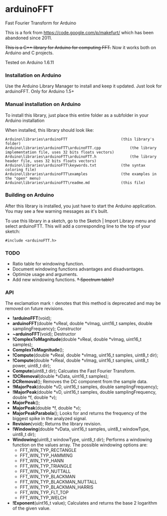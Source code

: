 arduinoFFT
==========

Fast Fourier Transform for Arduino

This is a fork from https://code.google.com/p/makefurt/ which has been abandoned since 2011.

<del>This is a C++ library for Arduino for computing FFT.</del> Now it works both on Arduino and C projects.

Tested on Arduino 1.6.11

### Installation on Arduino

Use the Arduino Library Manager to install and keep it updated. Just look for arduinoFFT. Only for Arduino 1.5+

### Manual installation on Arduino

To install this library, just place this entire folder as a subfolder in your Arduino installation

When installed, this library should look like:

```
Arduino\libraries\arduinoFTT              			(this library's folder)
Arduino\libraries\arduinoFTT\arduinoFTT.cpp 			(the library implementation file, uses 32 bits floats vectors)
Arduino\libraries\arduinoFTT\arduinoFTT.h   			(the library header file, uses 32 bits floats vectors)
Arduino\libraries\arduinoFTT\keywords.txt 			(the syntax coloring file)
Arduino\libraries\arduinoFTT\examples     			(the examples in the "open" menu)
Arduino\libraries\arduinoFTT\readme.md   			(this file)
```

### Building on Arduino

After this library is installed, you just have to start the Arduino application.
You may see a few warning messages as it's built.

To use this library in a sketch, go to the Sketch | Import Library menu and
select arduinoFTT.  This will add a corresponding line to the top of your sketch:

`#include <arduinoFTT.h>`

### TODO
* Ratio table for windowing function.
* Document windowing functions advantages and disadvantages.
* Optimize usage and arguments.
* Add new windowing functions.
<del>* Spectrum table? </del>

### API
The exclamation mark `!` denotes that this method is deprecated and may be removed on future revisions.

* **!arduinoFFT**(void);
* **arduinoFFT**(double *vReal, double *vImag, uint16_t samples, double samplingFrequency);
Constructor
* **~arduinoFFT**(void);
Destructor
* **!ComplexToMagnitude**(double *vReal, double *vImag, uint16_t samples);
* **ComplexToMagnitude**();
* **!Compute**(double *vReal, double *vImag, uint16_t samples, uint8_t dir);
* **!Compute**(double *vReal, double *vImag, uint16_t samples, uint8_t power, uint8_t dir);
* **Compute**(uint8_t dir);
Calcuates the Fast Fourier Transform.
* **!DCRemoval**(double *vData, uint16_t samples);
* **DCRemoval**();
Removes the DC component from the sample data.
* **!MajorPeak**(double *vD, uint16_t samples, double samplingFrequency);
* **!MajorPeak**(double *vD, uint16_t samples, double samplingFrequency, double *f, double *v);
* **MajorPeak**();
* **MajorPeak**(double *f, double *v);
* **MajorPeakParabola**();
Looks for and returns the frequency of the biggest spike in the analyzed signal.
* **Revision**(void);
Returns the library revision.
* **!Windowing**(double *vData, uint16_t samples, uint8_t windowType, uint8_t dir);
* **Windowing**(uint8_t windowType, uint8_t dir);
Performs a windowing function on the values array. The possible windowing options are:
    * FFT_WIN_TYP_RECTANGLE
    * FFT_WIN_TYP_HAMMING
    * FFT_WIN_TYP_HANN
    * FFT_WIN_TYP_TRIANGLE
    * FFT_WIN_TYP_NUTTALL
    * FFT_WIN_TYP_BLACKMAN
    * FFT_WIN_TYP_BLACKMAN_NUTTALL
    * FFT_WIN_TYP_BLACKMAN_HARRIS
    * FFT_WIN_TYP_FLT_TOP
    * FFT_WIN_TYP_WELCH
* **!Exponent**(uint16_t value);
Calculates and returns the base 2 logarithm of the given value.
